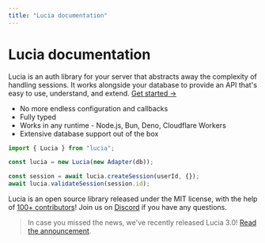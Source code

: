 ```yaml
---
title: "Lucia documentation"
---
```


# Lucia documentation

Lucia is an auth library for your server that abstracts away the complexity of handling sessions. It works alongside your database to provide an API that's easy to use, understand, and extend. [Get started →](/getting-started)

- No more endless configuration and callbacks
- Fully typed
- Works in any runtime - Node.js, Bun, Deno, Cloudflare Workers
- Extensive database support out of the box

```ts
import { Lucia } from "lucia";

const lucia = new Lucia(new Adapter(db));

const session = await lucia.createSession(userId, {});
await lucia.validateSession(session.id);
```

Lucia is an open source library released under the MIT license, with the help of [100+ contributors](https://github.com/lucia-auth/lucia/graphs/contributors)! Join us on [Discord](https://discord.com/invite/PwrK3kpVR3) if you have any questions.

> In case you missed the news, we've recently released Lucia 3.0! [Read the announcement](https://github.com/lucia-auth/lucia/discussions/1361).
